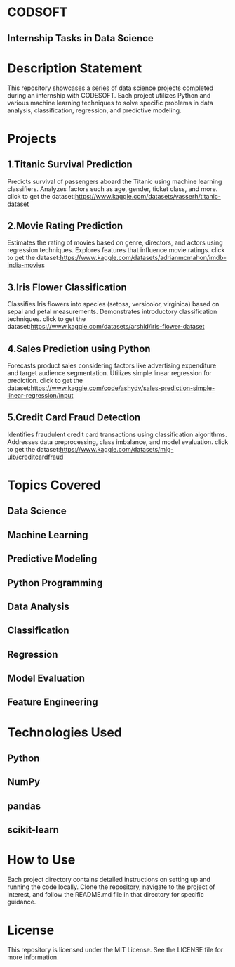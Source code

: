 # CODSOFT
## Internship Tasks in Data Science
# Description Statement
This repository showcases a series of data science projects completed during an internship with CODESOFT. Each project utilizes Python and various machine learning techniques to solve specific problems in data analysis, classification, regression, and predictive modeling.
# Projects

## 1.Titanic Survival Prediction
Predicts survival of passengers aboard the Titanic using machine learning classifiers. Analyzes factors such as age, gender, ticket class, and more.
click to get the dataset:https://www.kaggle.com/datasets/yasserh/titanic-dataset  

## 2.Movie Rating Prediction
Estimates the rating of movies based on genre, directors, and actors using regression techniques. Explores features that influence movie ratings.
click to get the dataset:https://www.kaggle.com/datasets/adrianmcmahon/imdb-india-movies

## 3.Iris Flower Classification
Classifies Iris flowers into species (setosa, versicolor, virginica) based on sepal and petal measurements. Demonstrates introductory classification techniques.
click to get the dataset:https://www.kaggle.com/datasets/arshid/iris-flower-dataset

## 4.Sales Prediction using Python
Forecasts product sales considering factors like advertising expenditure and target audience segmentation. Utilizes simple linear regression for prediction.
click to get the dataset:https://www.kaggle.com/code/ashydv/sales-prediction-simple-linear-regression/input

## 5.Credit Card Fraud Detection
Identifies fraudulent credit card transactions using classification algorithms. Addresses data preprocessing, class imbalance, and model evaluation.
click to get the dataset:https://www.kaggle.com/datasets/mlg-ulb/creditcardfraud

# Topics Covered
## Data Science
## Machine Learning
## Predictive Modeling
## Python Programming
## Data Analysis
## Classification
## Regression
## Model Evaluation
## Feature Engineering

# Technologies Used
## Python
## NumPy
## pandas
## scikit-learn

# How to Use
Each project directory contains detailed instructions on setting up and running the code locally. Clone the repository, navigate to the project of interest, and follow the README.md file in that directory for specific guidance.

# License
This repository is licensed under the MIT License. See the LICENSE file for more information.
